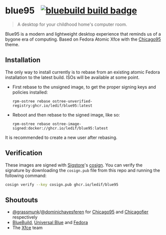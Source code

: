# blue95 &nbsp; [![bluebuild build badge](https://github.com/ledif/blue95/actions/workflows/build.yml/badge.svg)](https://github.com/ledif/blue95/actions/workflows/build.yml)

> A desktop for your childhood home's computer room.

Blue95 is a modern and lightweight desktop experience that reminds us of a bygone era of computing.
Based on Fedora Atomic Xfce with the [Chicago95](https://github.com/grassmunk/Chicago95) theme.

## Installation

The only way to install currently is to rebase from an existing atomic Fedora installation to the latest build.
ISOs will be available at some point.

- First rebase to the unsigned image, to get the proper signing keys and policies installed:
  ```
  rpm-ostree rebase ostree-unverified-registry:ghcr.io/ledif/blue95:latest
  ```
- Reboot and then rebase to the signed image, like so:
  ```
  rpm-ostree rebase ostree-image-signed:docker://ghcr.io/ledif/blue95:latest
  ```

It is recommended to create a new user after rebasing.

## Verification

These images are signed with [Sigstore](https://www.sigstore.dev/)'s [cosign](https://github.com/sigstore/cosign). You can verify the signature by downloading the `cosign.pub` file from this repo and running the following command:

```bash
cosign verify --key cosign.pub ghcr.io/ledif/blue95
```

## Shoutouts
- [@grassmunk](https://github.com/grassmunk)/[@dominichayesferen](https://github.com/dominichayesferen) for [Chicago95](https://github.com/grassmunk/Chicago95) and [Chicagofier](https://github.com/dominichayesferen/Chicagofier) respectively
- [BlueBuild](https://github.com/blue-build), [Universal Blue](https://github.com/ublue-os) and [Fedora](https://fedoraproject.org)
- The [Xfce](https://www.xfce.org/) team
 
